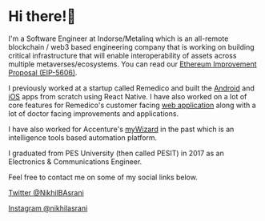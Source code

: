# Hi there!👋

I'm a Software Engineer at Indorse/Metalinq which is an all-remote blockchain / web3 based engineering company that is working on building critical infrastructure that will enable interoperability of assets across multiple metaverses/ecosystems. You can read our [Ethereum Improvement Proposal (EIP-5606)](https://eips.ethereum.org/EIPS/eip-5606).

I previously worked at a startup called Remedico and built the [Android](https://play.google.com/store/apps/details?id=com.remedicoapp) and [iOS](https://apps.apple.com/in/app/remedico/id1478936836) apps from scratch using React Native. I have also worked on a lot of core features for Remedico's customer facing [web application](https://remedicohealth.com) along with a lot of doctor facing improvements and applications.

I have also worked for Accenture's [myWizard](https://www.accenture.com/in-en/services/applied-intelligence/mywizard-intelligent-automation-platform) in the past which is an intelligence tools based automation platform.

I graduated from PES University (then called PESIT) in 2017 as an Electronics & Communications Engineer.

Feel free to contact me on some of my social links below.

[Twitter @NikhilBAsrani](https://twitter.com/NikhilBAsrani)

[Instagram @nikhilasrani](https://instagram.com/nikhilasrani)
